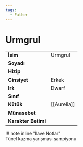 ```yaml
---
tags:
  - Father
---  
```

# Urmgrul   
|  |  |  
|---|---|  
| **İsim** | Urmgrul |  
| **Soyadı** |  |  
| **Hizip** |  |  
| **Cinsiyet** | Erkek |  
| **Irk** | Dwarf |  
| **Sınıf** |  |  
| **Kütük** | [[Aurelia]] |  
| **Münasebet** |  |  
| **Karakter Betimi** |  |  
  
  
!!! note inline "İlave Notlar"  
	Tünel kazma yarışması şampiyonu  
  
  
